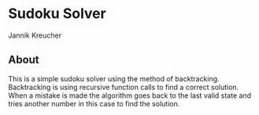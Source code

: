# Sudoku Solver

Jannik Kreucher

## About
This is a simple sudoku solver using the method of backtracking. Backtracking is using recursive function calls to find a correct solution. When a mistake is made the algorithm goes back to the last valid state and tries another number in this case to find the solution.
